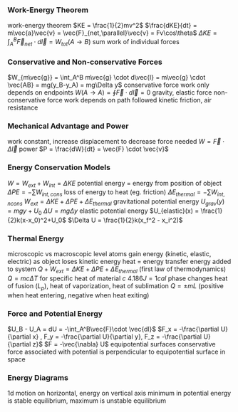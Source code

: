 ### Work-Energy Theorem
work-energy theorem
	$KE = \frac{1}{2}mv^2$
	$\frac{dKE}{dt} = m\vec{a}\vec{v} = \vec{F}_{net,\parallel}\vec{v} = Fv\cos\theta$
	$\Delta KE = \int_A^B \vec{F}_{net} \cdot d\vec{l} = W_{tot}(A\to B)$
	sum work of individual forces
### Conservative and Non-conservative Forces
$W_{m\vec{g}} = \int_A^B m\vec{g} \cdot d\vec{l} = m\vec{g} \cdot \vec{AB} = mg(y_B-y_A) = mg\Delta y$
conservative force
	work only depends on endpoints
	$W(A\to A) = \oint \vec{F} \cdot d\vec{l} = 0$
	gravity, elastic force
non-conservative force
	work depends on path followed
	kinetic friction, air resistance
### Mechanical Advantage and Power
work constant, increase displacement to decrease force needed
	$W = \vec{F} \cdot \Delta\vec{l}$
power
	$P = \frac{dW}{dt} = \vec{F} \cdot \vec{v}$
### Energy Conservation Models
$W = W_{ext} + W_{int} = \Delta KE$
potential energy = energy from position of object
	$\Delta PE = -\sum W_{int,cons}$
loss of energy to heat (eg. friction)
	$\Delta E_{thermal} = -\sum W_{int,ncons}$
$W_{ext} = \Delta KE + \Delta PE + \Delta E_{thermal}$
gravitational potential energy
	$U_{grav}(y) = mgy + U_0$
	$\Delta U = mg\Delta y$
elastic potential energy
	$U_{elastic}(x) = \frac{1}{2}k(x-x_0)^2+U_0$
	$\Delta U = \frac{1}{2}k(x_f^2 - x_i^2)$
### Thermal Energy
microscopic vs macroscopic level
atoms gain energy (kinetic, elastic, electric) as object loses kinetic energy
heat = energy transfer
	energy added to system
	$Q + W_{ext} = \Delta KE + \Delta PE + \Delta E_{thermal}$ (first law of thermodynamics)
	$Q=mc\Delta T$ for specific heat of material $c$
	$4.186 J = 1cal$
	phase changes
		heat of fusion ($L_p$), heat of vaporization, heat of sublimation
		$Q = \pm mL$ (positive when heat entering, negative when heat exiting)
### Force and Potential Energy
$U_B - U_A = dU = -\int_A^B\vec{F}\cdot \vec{dl}$
	$F_x = -\frac{\partial U}{\partial x} , F_y = -\frac{\partial U}{\partial y}, F_z = -\frac{\partial U}{\partial z}$
	$F = -\vec{\nabla} U$
equipotential surfaces
	conservative force associated with potential is perpendicular to equipotential surface in space
### Energy Diagrams
1d motion on horizontal, energy on vertical axis
minimum in potential energy is stable equilibrium, maximum is unstable equilibrium